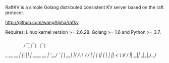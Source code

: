 RaftKV is a simple Golang distributed consistent KV server based on 
the raft protocol.

http://github.com/wangAlpha/rafkv

Requires:
  Linux kernel version >= 2.6.28.
  Golang >= 1.6 and Python >= 3.7.

             __ _   _           
            / _| | | |          
  _ __ __ _| |_| |_| | ____   __
 | '__/ _` |  _| __| |/ /\ \ / /
 | | | (_| | | | |_|   <  \ V / 
 |_|  \__,_|_|  \__|_|\_\  \_/  
                                
                             
